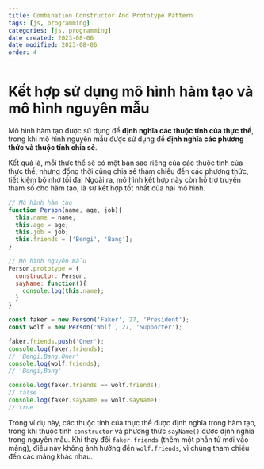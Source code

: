 ```yaml
---
title: Combination Constructor And Prototype Pattern
tags: [js, programming]
categories: [js, programming]
date created: 2023-08-06
date modified: 2023-08-06
order: 4
---
```


# Kết hợp sử dụng mô hình hàm tạo và mô hình nguyên mẫu

Mô hình hàm tạo được sử dụng để **định nghĩa các thuộc tính của thực thể**, trong khi mô hình nguyên mẫu được sử dụng để **định nghĩa các phương thức và thuộc tính chia sẻ**.

Kết quả là, mỗi thực thể sẽ có một bản sao riêng của các thuộc tính của thực thể, nhưng đồng thời cũng chia sẻ tham chiếu đến các phương thức, tiết kiệm bộ nhớ tối đa. Ngoài ra, mô hình kết hợp này còn hỗ trợ truyền tham số cho hàm tạo, là sự kết hợp tốt nhất của hai mô hình.

```js
// Mô hình hàm tạo
function Person(name, age, job){
  this.name = name;
  this.age = age;
  this.job = job;
  this.friends = ['Bengi', 'Bang'];
}

// Mô hình nguyên mẫu
Person.prototype = {
  constructor: Person,
  sayName: function(){
    console.log(this.name);
  }
}

const faker = new Person('Faker', 27, 'President');
const wolf = new Person('Wolf', 27, 'Supporter');

faker.friends.push('Oner');
console.log(faker.friends);
// 'Bengi,Bang,Oner'
console.log(wolf.friends);
// 'Bengi,Bang'

console.log(faker.friends == wolf.friends);
// false
console.log(faker.sayName == wolf.sayName);
// true
```

Trong ví dụ này, các thuộc tính của thực thể được định nghĩa trong hàm tạo, trong khi thuộc tính `constructor` và phương thức `sayName()` được định nghĩa trong nguyên mẫu. Khi thay đổi `faker.friends` (thêm một phần tử mới vào mảng), điều này không ảnh hưởng đến `wolf.friends`, vì chúng tham chiếu đến các mảng khác nhau.
